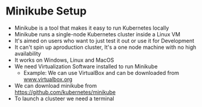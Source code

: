 # Minikube Setup

+ Minikube is a tool that makes it easy to run Kubernetes locally
+ Minikube runs a single-node Kubernetes cluster inside a Linux VM
+ It's aimed on users who want to just test it out or use it for Development 
+ It can't spin up aproduction cluster, It's a one node machine with no high availability
+ It works on Windows, Linux and MacOS
+ We need Virtualization Software installed to run Minikube
  - Example: We can use VirtualBox and can be downloaded from www.virtualbox.org
+ We can download minikube from https://github.com/kubernetes/minikube
+ To launch a clusteer we need a terminal  

